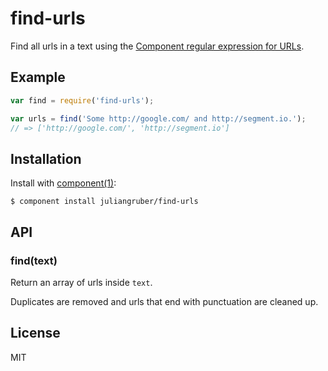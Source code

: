 # find-urls

Find all urls in a text using the [Component regular expression for URLs](https://github.com/component/regexps/blob/master/index.js#L3).

## Example

```js
var find = require('find-urls');

var urls = find('Some http://google.com/ and http://segment.io.');
// => ['http://google.com/', 'http://segment.io']
```

## Installation

  Install with [component(1)](http://component.io):

    $ component install juliangruber/find-urls

## API

### find(text)

  Return an array of urls inside `text`.
  
  Duplicates are removed and urls that end with punctuation are cleaned up.

## License

  MIT
